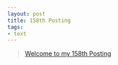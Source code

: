 ```yaml
---
layout: post
title: 158th Posting
tags: 
- text
---
```


> [Welcome to my 158th Posting](https://janghan-kor.tistory.com/748)
